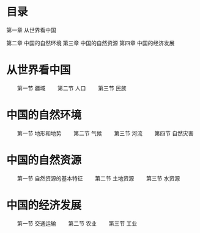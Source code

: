 # 目录
第一章 从世界看中国

第二章 中国的自然环境
第三章 中国的自然资源
第四章 中国的经济发展

# 从世界看中国
　　第一节 疆域
　　第二节 人口
　　第三节 民族

# 中国的自然环境
　　第一节 地形和地势
　　第二节 气候
　　第三节 河流
　　第四节 自然灾害

# 中国的自然资源
　　第一节 自然资源的基本特征
　　第二节 土地资源
　　第三节 水资源

# 中国的经济发展
　　第一节 交通运输
　　第二节 农业
　　第三节 工业
